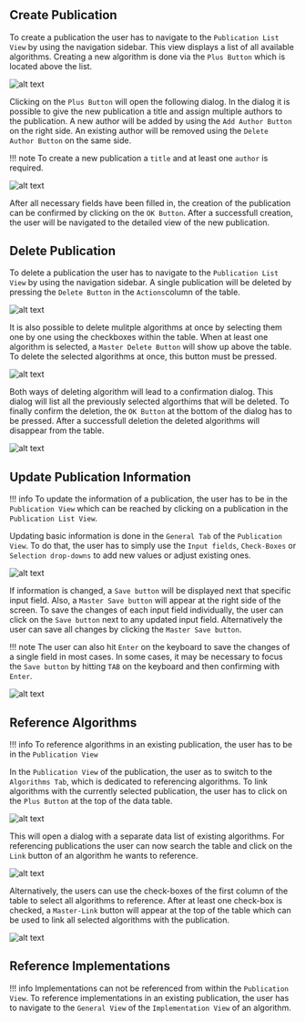 #
## Create Publication

To create a publication the user has to navigate to the ``Publication List View`` by using the navigation sidebar. This view displays a list of all available algorithms. Creating a new algorithm is done via the ``Plus Button`` which is located above the list.

![alt text](./images/publication/Create_Publication_-_Step_1.png "Create publication")

Clicking on the ``Plus Button`` will open the following dialog.
In the dialog it is possible to give the new publication a title and assign multiple authors to the publication. A new author will be added by using the ``Add Author Button`` on the right side. An existing author will be removed using the ``Delete Author Button`` on the same side.

!!! note 
    To create a new publication a ``title`` and at least one ``author`` is required.


![alt text](./images/publication/Create_Publication_-_Step_3.png "Create publication")

After all necessary fields have been filled in, the creation of the publication can be confirmed by clicking on the ``OK Button``. After a successfull creation, the user will be navigated to the detailed view of the new publication.


## Delete Publication

To delete a publication the user has to navigate to the ``Publication List View`` by using the navigation sidebar. A single publication will be deleted by pressing the ``Delete Button`` in the ``Actions``column of the table.

![alt text](./images/publication/Delete_Publication_-_Step_1.png "Delete publication")


It is also possible to delete mulitple algorithms at once by selecting them one by one using the checkboxes within the table. When at least one algorithm is selected, a ``Master Delete Button`` will show up above the table. To delete the selected algorithms at once, this button must be pressed.

![alt text](./images/publication/Delete_Publication_-_Step_1.1.png "Delete publication")

Both ways of deleting algorithm will lead to a confirmation dialog. This dialog will list all the previously selected algorthims that will be deleted. To finally confirm the deletion, the ``OK Button`` at the bottom of the dialog has to be pressed. After a successfull deletion the deleted algorithms will disappear from the table.

![alt text](./images/publication/Delete_Publication_-_Step_2.png "Delete publication")

## Update Publication Information

!!! info 
    To update the information of a publication, the user has to be in the ``Publication View`` which can be reached by clicking on a publication in the ``Publication List View``.

Updating basic information is done in the ``General Tab`` of the ``Publication View``. To do that, the user has to simply use the ``Input fields``, ``Check-Boxes`` or ``Selection drop-downs`` to add new values or adjust existing ones.

![alt text](./images/publication/Update_Publication_Properties_-_Step_1.png "'General Tab' of the 'Publication View'")

If information is changed, a ``Save button`` will be displayed next that specific input field. Also, a ``Master Save button`` will appear at the right side of the screen. To save the changes of each input field individually, the user can click on the ``Save button`` next to any updated input field. Alternatively the user can save all changes by clicking the ``Master Save button``.

!!! note 
    The user can also hit ``Enter`` on the keyboard to save the changes of a single field in most cases. In some cases, it may be necessary to focus the ``Save button`` by hitting ``TAB`` on the keyboard and then confirming with ``Enter``.

![alt text](./images/publication/Update_Publication_Properties_-_Step_2.png "Update Publication Properties")

## Reference Algorithms

!!! info
    To reference algorithms in an existing publication, the user has to be in the ``Publication View``

In the ``Publication View`` of the publication, the user as to switch to the ``Algorithms Tab``, which is dedicated to referencing algorithms.
To link algorithms with the currently selected publication, the user has to click on the ``Plus Button`` at the top of the data table.

![alt text](./images/publication/Link_Algorithm_-_Step_1.png "Link Algorithm")

This will open a dialog with a separate data list of existing algorithms.
For referencing publications the user can now search the table and click on the ``Link`` button of an algorithm he wants to reference.

![alt text](./images/publication/Link_Algorithm_-_Step_2.1.png "Link Algorithm")

Alternatively, the users can use the check-boxes of the first column of the table to select all algorithms to reference. 
After at least one check-box is checked, a ``Master-Link`` button will appear at the top of the table which can be used to link all selected algorithms with the publication.

![alt text](./images/publication/Link_Algorithm_-_Step_2.2.png "Link Algorithm")


## Reference Implementations

!!! info
    Implementations can not be referenced from within the ``Publication View``.
    To reference implementations in an existing publication, the user has to navigate to the ``General View`` of the ``Implementation View`` of an algorithm.


